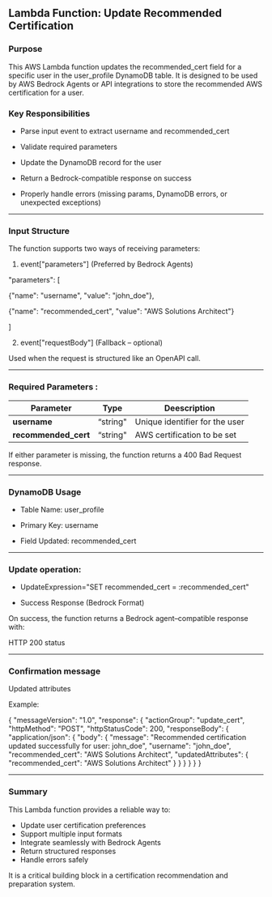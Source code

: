 ## Lambda Function: Update Recommended Certification

### Purpose

This AWS Lambda function updates the recommended_cert field for a specific user in the user_profile DynamoDB table.
It is designed to be used by AWS Bedrock Agents or API integrations to store the recommended AWS certification for a user.

### Key Responsibilities

- Parse input event to extract username and recommended_cert

- Validate required parameters

- Update the DynamoDB record for the user

- Return a Bedrock-compatible response on success

- Properly handle errors (missing params, DynamoDB errors, or unexpected exceptions)

---------------
### Input Structure

The function supports two ways of receiving parameters:

1. event["parameters"] (Preferred by Bedrock Agents)

"parameters": [

  {"name": "username", "value": "john_doe"},
  
  {"name": "recommended_cert", "value": "AWS Solutions Architect"}
  
]

2. event["requestBody"] (Fallback – optional)

Used when the request is structured like an OpenAPI call.

---------------

### Required Parameters :

|  **Parameter**                                             |  **Type**                            |   **Deescription**          
| ---------------------------------------------------------------- | ------------------------------------------------------------------------------------------------------------------------------------------------------------------------------------------------------------------------------------------ |-------------------------------------------------------|
| **username** | “string" | Unique identifier for the user
| **recommended_cert**| “string" | 	AWS certification to be set

If either parameter is missing, the function returns a 400 Bad Request response.

-------------

### DynamoDB Usage

- Table Name: user_profile

- Primary Key: username

- Field Updated: recommended_cert
----------------

### Update operation:

- UpdateExpression="SET recommended_cert = :recommended_cert"

- Success Response (Bedrock Format)

On success, the function returns a Bedrock agent–compatible response with:

HTTP 200 status

-------------
### Confirmation message

Updated attributes

Example:

{
  "messageVersion": "1.0",
  "response": {
    "actionGroup": "update_cert",
    "httpMethod": "POST",
    "httpStatusCode": 200,
    "responseBody": {
      "application/json": {
        "body": {
          "message": "Recommended certification updated successfully for user: john_doe",
          "username": "john_doe",
          "recommended_cert": "AWS Solutions Architect",
          "updatedAttributes": {
            "recommended_cert": "AWS Solutions Architect"
          }
        }
      }
    }
  }
}

---------
### Summary

This Lambda function provides a reliable way to:
- Update user certification preferences
- Support multiple input formats
- Integrate seamlessly with Bedrock Agents
- Return structured responses
- Handle errors safely

It is a critical building block in a certification recommendation and preparation system.
